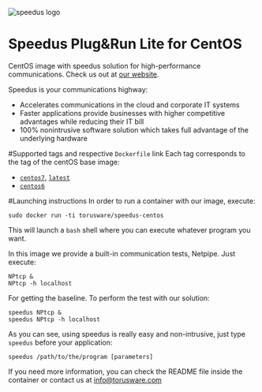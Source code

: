 ![speedus logo](http://torusware.com/ingenyus/images/logowebtorus.png "Torusware Speedus")
# Speedus Plug&Run Lite for CentOS
CentOS image with speedus solution for high-performance communications. Check us out at [our website](http://torusware.com/).

Speedus is your communications highway:

- Accelerates communications in the cloud and corporate IT systems
- Faster applications provide businesses with higher competitive advantages while reducing their IT bill
- 100% nonintrusive software solution which takes full advantage of the underlying hardware

#Supported tags and respective `Dockerfile` link
Each tag corresponds to the tag of the centOS base image:

- [`centos7`](https://github.com/torusware/speedus-centos/tree/master/centos7 "centos7 Dockerfile"), [`latest`](https://github.com/torusware/speedus-centos/tree/master/centos7 "latest Dockerfile")
- [`centos6`](https://github.com/torusware/speedus-centos/tree/master/centos6 "centos6 Dockerfile")

#Launching instructions
In order to run a container with our image, execute:

    sudo docker run -ti torusware/speedus-centos

This will launch a `bash` shell where you can execute whatever program you want.

In this image we provide a built-in communication tests, Netpipe. Just execute:

    NPtcp &
    NPtcp -h localhost

For getting the baseline. To perform the test with our solution:

    speedus NPtcp &
    speedus NPtcp -h localhost

As you can see, using speedus is really easy and non-intrusive, just type `speedus` before your application:

    speedus /path/to/the/program [parameters]

If you need more information, you can check the README file inside the container or contact us at <info@torusware.com>

